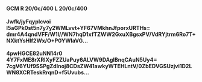 #### GCM R 20/0c/400 L 20/0c/400
**Jwfk/jyFqypIcvoi**<br/>**l5aGPk0st5n7y7y2WMLvvt+YF67VMkhnJfporxURTHs=**<br/>**dmr4A4qndVFF/W1l//WN7hqD1xfTZWW2GxuXBgsxPV/VdRYjtrm6Ro7T+NXktYsHlf2Wx/O+P0YWlaVG...**<br/><br/>
**4pwHGCE82uNN14r0**<br/>**4Y7FxME8rXRIXyFZZUaPuy6ALVW9DAglBnqCAuN5Uy4=**<br/>**7cgV6YUf9SSPgZdInoj8CDsZW41awkyWTEHLntV/0ZbEDVGSUzjvi1D2LWN8XCRTeskRrqnD+f5Uvubs...**